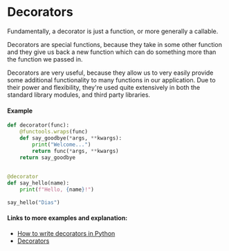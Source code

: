 # Decorators

Fundamentally, a decorator is just a function, or more generally a callable.

Decorators are special functions, because they take in some other function and they give us back a new function which can do something more than the function we passed in.

Decorators are very useful, because they allow us to very easily provide some additional functionality to many functions in our application. Due to their power and flexibility, they're used quite extensively in both the standard library modules, and third party libraries.

#### Example

```python
def decorator(func):
    @functools.wraps(func)
    def say_goodbye(*args, **kwargs):
    	print("Welcome...")
        return func(*args, **kwargs)
    return say_goodbye
    
    
@decorator
def say_hello(name):
    print(f"Hello, {name}!")
    
say_hello("Dias")
 ```
 
 #### Links to more examples and explanation:
 - [How to write decorators in Python](https://blog.tecladocode.com/decorators-in-python/)
 - [Decorators](https://blog.tecladocode.com/python-30-day-29-decorators/)